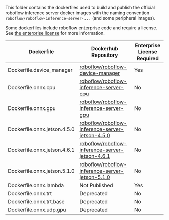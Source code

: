 This folder contains the dockerfiles used to build and publish the official roboflow inference server docker images with the naming convention `roboflow/roboflow-inference-server-...` (and some peripheral images).

Some dockerfiles include roboflow enterprise code and require a license. See [the enterprise license](https://github.com/roboflow/inference/blob/main/inference/enterprise/LICENSE.txt) for more information.

| Dockerfile | Dockerhub Repository | Enterprise License Required |
| --- | --- | --- |
Dockerfile.device_manager | [roboflow/roboflow-device-manager](https://hub.docker.com/repository/docker/roboflow/roboflow-device-manager/general) | Yes |
Dockerfile.onnx.cpu | [roboflow/roboflow-inference-server-cpu](https://hub.docker.com/repository/docker/roboflow/roboflow-inference-server-cpu/general) | No |
Dockerfile.onnx.gpu | [roboflow/roboflow-inference-server-gpu](https://hub.docker.com/repository/docker/roboflow/roboflow-inference-server-gpu/general) | No |
Dockerfile.onnx.jetson.4.5.0 | [roboflow/roboflow-inference-server-jetson-4.5.0](https://hub.docker.com/repository/docker/roboflow/roboflow-inference-server-jetson-4.5.0/general) | No |
Dockerfile.onnx.jetson.4.6.1 | [roboflow/roboflow-inference-server-jetson-4.6.1](https://hub.docker.com/repository/docker/roboflow/roboflow-inference-server-jetson-4.6.1/general) | No |
Dockerfile.onnx.jetson.5.1.0 | [roboflow/roboflow-inference-server-jetson-5.1.0](https://hub.docker.com/repository/docker/roboflow/roboflow-inference-server-jetson-5.1.0/general) | No |
Dockerfile.onnx.lambda | Not Published | Yes |
Dockerfile.onnx.trt | Deprecated | No |
Dockerfile.onnx.trt.base | Deprecated | No |
Dockerfile.onnx.udp.gpu | Deprecated | No |

